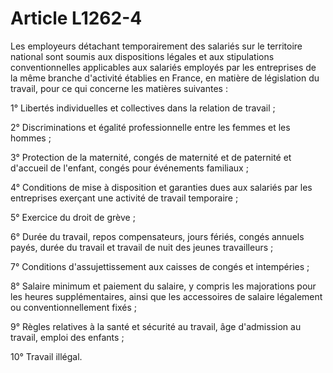 # Article L1262-4

Les employeurs détachant temporairement des salariés sur le territoire national sont soumis aux dispositions légales et aux stipulations conventionnelles applicables aux salariés employés par les entreprises de la même branche d'activité établies en France, en matière de législation du travail, pour ce qui concerne les matières suivantes :

1° Libertés individuelles et collectives dans la relation de travail ;

2° Discriminations et égalité professionnelle entre les femmes et les hommes ;

3° Protection de la maternité, congés de maternité et de paternité et d'accueil de l'enfant, congés pour événements familiaux ;

4° Conditions de mise à disposition et garanties dues aux salariés par les entreprises exerçant une activité de travail temporaire ;

5° Exercice du droit de grève ;

6° Durée du travail, repos compensateurs, jours fériés, congés annuels payés, durée du travail et travail de nuit des jeunes travailleurs ;

7° Conditions d'assujettissement aux caisses de congés et intempéries ;

8° Salaire minimum et paiement du salaire, y compris les majorations pour les heures supplémentaires, ainsi que les accessoires de salaire légalement ou conventionnellement fixés ;

9° Règles relatives à la santé et sécurité au travail, âge d'admission au travail, emploi des enfants ;

10° Travail illégal.